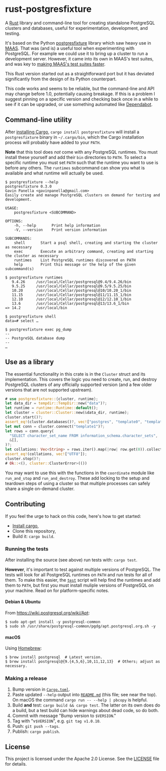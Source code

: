 # rust-postgresfixture

A [Rust](https://www.rust-lang.org/) library and command-line tool for creating
standalone PostgreSQL clusters and databases, useful for experimentation,
development, and testing.

It's based on the Python [postgresfixture][] library which saw heavy use in
[MAAS](https://maas.io/). That was (and is) a useful tool when experimenting
with PostgreSQL. For example we could use it to bring up a cluster to run a
development server. However, it came into its own in MAAS's test suites, and was
key to [making MAAS's test suites faster][maas-faster-tests].

[postgresfixture]: https://pypi.python.org/pypi/postgresfixture
[maas-faster-tests]: https://allenap.me/post/the-way-to-run-tests-quickly-in-maas/

This Rust version started out as a straightforward port but it has deviated
significantly from the design of its Python counterpart.

This code works and seems to be reliable, but the command-line and API may
change before 1.0, potentially causing breakage. If this is a problem I suggest
pinning on a specific version and checking back once in a while to see if it can
be upgraded, or use something automated like [Dependabot][dependabot].

[dependabot]: https://github.com/dependabot

## Command-line utility

After [installing Cargo][install-cargo], `cargo install postgresfixture` will
install a `postgresfixture` binary in `~/.cargo/bin`, which the Cargo
installation process will probably have added to your `PATH`.

**Note** that this tool does _not_ come with any PostgreSQL runtimes. You must
install these yourself and add their `bin` directories to `PATH`. To select a
specific runtime you must set `PATH` such that the runtime you want to use is
before any others. The `runtimes` subcommand can show you what is available and
what runtime will actually be used.

```shellsession
$ postgresfixture --help
postgresfixture 0.3.0
Gavin Panella <gavinpanella@gmail.com>
Easily create and manage PostgreSQL clusters on demand for testing and development.

USAGE:
    postgresfixture <SUBCOMMAND>

OPTIONS:
    -h, --help       Print help information
    -V, --version    Print version information

SUBCOMMANDS:
    shell       Start a psql shell, creating and starting the cluster as necessary
    exec        Execute an arbitrary command, creating and starting the cluster as necessary
    runtimes    List PostgreSQL runtimes discovered on PATH
    help        Print this message or the help of the given subcommand(s)

$ postgresfixture runtimes
   9.4.26     /usr/local/Cellar/postgresql@9.4/9.4.26/bin
   9.5.25     /usr/local/Cellar/postgresql@9.5/9.5.25/bin
   10.20      /usr/local/Cellar/postgresql@10/10.20_1/bin
   11.15      /usr/local/Cellar/postgresql@11/11.15_1/bin
   12.10      /usr/local/Cellar/postgresql@12/12.10_1/bin
   13.6       /usr/local/Cellar/postgresql@13/13.6_1/bin
=> 14.2       /usr/local/bin

$ postgresfixture shell
data=# select …

$ postgresfixture exec pg_dump
--
-- PostgreSQL database dump
--
…
```

## Use as a library

The essential functionality in this crate is in the `Cluster` struct and its
implementation. This covers the logic you need to create, run, and destroy
PostgreSQL clusters of any officially supported version (and a few older
versions that are not supported upstream).

```rust
# use postgresfixture::{cluster, runtime};
let data_dir = tempdir::TempDir::new("data")?;
let runtime = runtime::Runtime::default();
let cluster = cluster::Cluster::new(&data_dir, runtime);
cluster.start()?;
assert_eq!(cluster.databases()?, vec!["postgres", "template0", "template1"]);
let mut conn = cluster.connect("template1")?;
let rows = conn.query(
  "SELECT character_set_name FROM information_schema.character_sets",
  &[],
)?;
let collations: Vec<String> = rows.iter().map(|row| row.get(0)).collect();
assert_eq!(collations, vec!["UTF8"]);
cluster.stop()?;
# Ok::<(), cluster::ClusterError>(())
```

You may want to use this with the functions in the `coordinate` module like
`run_and_stop` and `run_and_destroy`. These add locking to the setup and
teardown steps of using a cluster so that multiple processes can safely share a
single on-demand cluster.

## Contributing

If you feel the urge to hack on this code, here's
how to get started:

- [Install cargo][install-cargo],
- Clone this repository,
- Build it: `cargo build`.

[install-cargo]: https://crates.io/install

### Running the tests

After installing the source (see above) run tests with: `cargo test`.

**However**, it's important to test against multiple versions of PostgreSQL. The
tests will look for all PostgreSQL runtimes on `PATH` and run tests for all of
them. To make this easier, the [`test`](test) script will help find the runtimes
and add them to `PATH`, but first you must install muliple versions of
PostgreSQL on your machine. Read on for platform-specific notes.

#### Debian & Ubuntu

From https://wiki.postgresql.org/wiki/Apt:

```shellsession
$ sudo apt-get install -y postgresql-common
$ sudo sh /usr/share/postgresql-common/pgdg/apt.postgresql.org.sh -y
```

#### macOS

Using [Homebrew](https://brew.sh/):

```shellsession
$ brew install postgresql  # Latest version.
$ brew install postgresql@{9.{4,5,6},10,11,12,13}  # Others; adjust as necessary.
```

### Making a release

1. Bump version in [`Cargo.toml`](Cargo.toml).
2. Paste updated `--help` output into [`README.md`](README.md) (this file; see
   near the top). On macOS the command `cargo run -- --help | pbcopy` is
   helpful.
3. Build **and** test: `cargo build && cargo test`. The latter on its own does
   do a build, but a test build can hide warnings about dead code, so do both.
4. Commit with message "Bump version to `$VERSION`."
5. Tag with "v`$VERSION`", e.g. `git tag v1.0.10`.
6. Push: `git push --tags`.
7. Publish: `cargo publish`.

## License

This project is licensed under the Apache 2.0 License. See the
[LICENSE](LICENSE) file for details.
